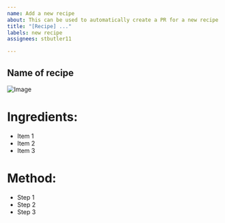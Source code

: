 ```yaml
---
name: Add a new recipe
about: This can be used to automatically create a PR for a new recipe
title: "[Recipe] ..."
labels: new recipe
assignees: stbutler11

---
```


Name of recipe
------------------

![Image](./images/image.jpg)

# Ingredients:
  - Item 1
  - Item 2
  - Item 3

# Method:
  - Step 1
  - Step 2
  - Step 3
